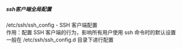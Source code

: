 ##### ssh客户端全局配置


/etc/ssh/ssh_config - SSH 客户端配置  
作用：配置 SSH 客户端的行为，影响所有用户使用 ssh 命令时的默认设置  
一般在 /etc/ssh/ssh_config.d 目录下进行配置  